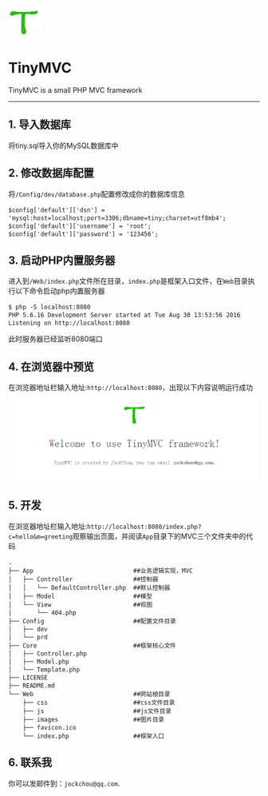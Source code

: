 ![logo](./logo.png)

# TinyMVC

TinyMVC is a small PHP MVC framework

----------

## 1. 导入数据库 ##
将tiny.sql导入你的MySQL数据库中

## 2. 修改数据库配置 ##
将`/Config/dev/database.php`配置修改成你的数据库信息
```
$config['default']['dsn'] = 'mysql:host=localhost;port=3306;dbname=tiny;charset=utf8mb4';
$config['default']['username'] = 'root';
$config['default']['password'] = '123456';
```

## 3. 启动PHP内置服务器 ##
进入到`/Web/index.php`文件所在目录，`index.php`是框架入口文件，在`Web`目录执行以下命令启动php内置服务器
```
$ php -S localhost:8080
PHP 5.6.16 Development Server started at Tue Aug 30 13:53:56 2016
Listening on http://localhost:8080
```
此时服务器已经监听8080端口

## 4. 在浏览器中预览 ##
在浏览器地址栏输入地址:`http://localhost:8080`，出现以下内容说明运行成功
![logo](./TinyMVC.png)

## 5. 开发 ##
在浏览器地址栏输入地址:`http://localhost:8080/index.php?c=hello&m=greeting`观察输出页面，并阅读`App`目录下的MVC三个文件夹中的代码

```
.
├── App                            ##业务逻辑实现，MVC
│   ├── Controller                 ##控制器
│   │   └── DefaultController.php  ##默认控制器
│   ├── Model                      ##模型
│   └── View                       ##视图
│       └── 404.php
├── Config                         ##配置文件目录
│   ├── dev
│   └── prd
├── Core                           ##框架核心文件
│   ├── Controller.php
│   ├── Model.php
│   └── Template.php
├── LICENSE
├── README.md
└── Web                            ##网站根目录
    ├── css                        ##css文件目录
    ├── js                         ##js文件目录
    ├── images                     ##图片目录
	├── favicon.ico 
    └── index.php                  ##框架入口
```
## 6. 联系我 ##
你可以发邮件到：`jockchou@qq.com`.